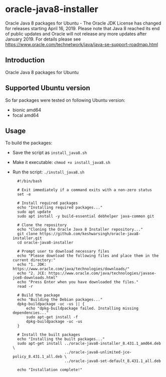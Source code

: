 # oracle-java8-installer
Oracle Java 8 packages for Ubuntu - The Oracle JDK License has changed for releases starting April 16, 2019.
Please note that Java 8 reached its end of public updates and Oracle will not release any more updates after January 2019. For details please see https://www.oracle.com/technetwork/java/java-se-support-roadmap.html

Introduction
------------

Oracle Java 8 packages for Ubuntu

Supported Ubuntu version
-------------------------

So far packages were tested on following Ubuntu version:

- bionic amd64
- focal amd64

Usage
-----

To build the packages:

* Save the script as `install_java8.sh`
* Make it executable: `chmod +x install_java8.sh`
* Run the script: `./install_java8.sh`

        #!/bin/bash
        
        # Exit immediately if a command exits with a non-zero status
        set -e
        
        # Install required packages
        echo "Installing required packages..."
        sudo apt update
        sudo apt install -y build-essential debhelper java-common git
        
        # Clone the repository
        echo "Cloning the Oracle Java 8 Installer repository..."
        git clone https://github.com/keshwarsingh/oracle-java8-installer.git
        cd oracle-java8-installer
        
        # Prompt user to download necessary files
        echo "Please download the following files and place them in the current directory:"
        echo "1. JDK: https://www.oracle.com/java/technologies/downloads/"
        echo "2. JCE: https://www.oracle.com/java/technologies/javase-jce8-downloads.html"
        echo "Press Enter when you have downloaded the files."
        read -r
        
        # Build the package
        echo "Building the Debian packages..."
        dpkg-buildpackage -uc -us || {
            echo "dpkg-buildpackage failed. Installing missing dependencies..."
            sudo apt-get install -f
            dpkg-buildpackage -uc -us
        }
        
        # Install the built packages
        echo "Installing the built packages..."
        sudo apt-get install ../oracle-java8-installer_8.431.1_amd64.deb \
                             ../oracle-java8-unlimited-jce-policy_8.431.1_all.deb \
                             ../oracle-java8-set-default_8.431.1_all.deb
        
        echo "Installation complete!"
